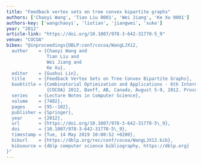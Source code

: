 ```yaml
---
title: "Feedback vertex sets on tree convex bipartite graphs"
authors: ['Chaoyi Wang', 'Tian Liu 0001', 'Wei Jiang', 'Ke Xu 0001']
authors-key: ['wangchaoyi', 'liutian', 'jiangwei', 'xuke']
year: "2012"
article-link: "https://doi.org/10.1007/978-3-642-31770-5_9"
venue: "COCOA"
bibex: "@inproceedings{DBLP:conf/cocoa/WangLJX12,
  author    = {Chaoyi Wang and
               Tian Liu and
               Wei Jiang and
               Ke Xu},
  editor    = {Guohui Lin},
  title     = {Feedback Vertex Sets on Tree Convex Bipartite Graphs},
  booktitle = {Combinatorial Optimization and Applications - 6th International Conference,
               {COCOA} 2012, Banff, AB, Canada, August 5-9, 2012. Proceedings},
  series    = {Lecture Notes in Computer Science},
  volume    = {7402},
  pages     = {95--102},
  publisher = {Springer},
  year      = {2012},
  url       = {https://doi.org/10.1007/978-3-642-31770-5\_9},
  doi       = {10.1007/978-3-642-31770-5\_9},
  timestamp = {Tue, 14 May 2019 10:00:52 +0200},
  biburl    = {https://dblp.org/rec/conf/cocoa/WangLJX12.bib},
  bibsource = {dblp computer science bibliography, https://dblp.org}
}"
---
```

